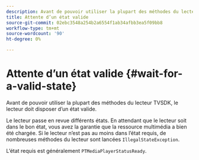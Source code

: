 ```yaml
---
description: Avant de pouvoir utiliser la plupart des méthodes du lecteur TVSDK, le lecteur doit disposer d’un état valide.
title: Attente d’un état valide
source-git-commit: 02ebc3548a254b2a6554f1ab34afbb3ea5f09bb8
workflow-type: tm+mt
source-wordcount: '90'
ht-degree: 0%

---
```


# Attente d’un état valide {#wait-for-a-valid-state}

Avant de pouvoir utiliser la plupart des méthodes du lecteur TVSDK, le lecteur doit disposer d’un état valide.

Le lecteur passe en revue différents états. En attendant que le lecteur soit dans le bon état, vous avez la garantie que la ressource multimédia a bien été chargée. Si le lecteur n’est pas au moins dans l’état requis, de nombreuses méthodes du lecteur sont lancées `IllegalStateException`.

L’état requis est généralement `PTMediaPlayerStatusReady`.
